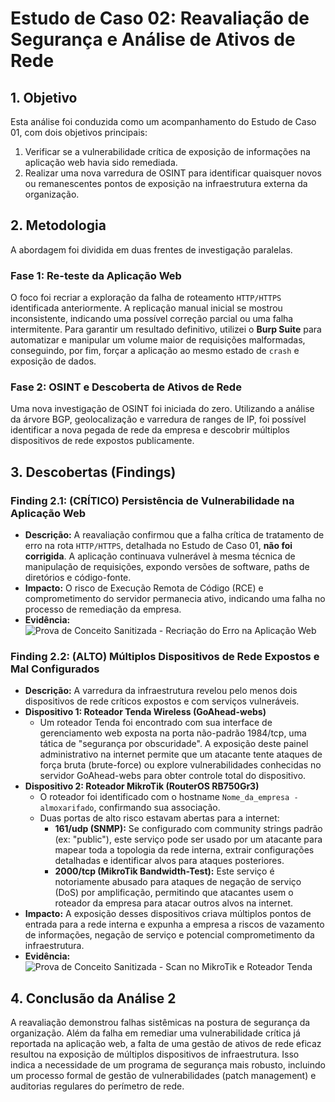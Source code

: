 # Estudo de Caso 02: Reavaliação de Segurança e Análise de Ativos de Rede

## 1. Objetivo

Esta análise foi conduzida como um acompanhamento do Estudo de Caso 01, com dois objetivos principais:
1.  Verificar se a vulnerabilidade crítica de exposição de informações na aplicação web havia sido remediada.
2.  Realizar uma nova varredura de OSINT para identificar quaisquer novos ou remanescentes pontos de exposição na infraestrutura externa da organização.

## 2. Metodologia

A abordagem foi dividida em duas frentes de investigação paralelas.

### Fase 1: Re-teste da Aplicação Web
O foco foi recriar a exploração da falha de roteamento `HTTP/HTTPS` identificada anteriormente. A replicação manual inicial se mostrou inconsistente, indicando uma possível correção parcial ou uma falha intermitente. Para garantir um resultado definitivo, utilizei o **Burp Suite** para automatizar e manipular um volume maior de requisições malformadas, conseguindo, por fim, forçar a aplicação ao mesmo estado de `crash` e exposição de dados.

### Fase 2: OSINT e Descoberta de Ativos de Rede
Uma nova investigação de OSINT foi iniciada do zero. Utilizando a análise da árvore BGP, geolocalização e varredura de ranges de IP, foi possível identificar a nova pegada de rede da empresa e descobrir múltiplos dispositivos de rede expostos publicamente.

## 3. Descobertas (Findings)

### Finding 2.1: (CRÍTICO) Persistência de Vulnerabilidade na Aplicação Web
* **Descrição:** A reavaliação confirmou que a falha crítica de tratamento de erro na rota `HTTP/HTTPS`, detalhada no Estudo de Caso 01, **não foi corrigida**. A aplicação continuava vulnerável à mesma técnica de manipulação de requisições, expondo versões de software, paths de diretórios e código-fonte.
* **Impacto:** O risco de Execução Remota de Código (RCE) e comprometimento do servidor permanecia ativo, indicando uma falha no processo de remediação da empresa.
* **Evidência:**
    ![Prova de Conceito Sanitizada - Recriação do Erro na Aplicação Web](./evidence/webapp-vulneravel.png)

### Finding 2.2: (ALTO) Múltiplos Dispositivos de Rede Expostos e Mal Configurados
* **Descrição:** A varredura da infraestrutura revelou pelo menos dois dispositivos de rede críticos expostos e com serviços vulneráveis.
* **Dispositivo 1: Roteador Tenda Wireless (GoAhead-webs)**
    * Um roteador Tenda foi encontrado com sua interface de gerenciamento web exposta na porta não-padrão 1984/tcp, uma tática de "segurança por obscuridade". A exposição deste painel administrativo na internet permite que um atacante tente ataques de força bruta (brute-force) ou explore vulnerabilidades conhecidas no servidor GoAhead-webs para obter controle total do dispositivo.
* **Dispositivo 2: Roteador MikroTik (RouterOS RB750Gr3)**
    * O roteador foi identificado com o hostname `Nome_da_empresa - almoxarifado`, confirmando sua associação.
    * Duas portas de alto risco estavam abertas para a internet:
        * **161/udp (SNMP):** Se configurado com community strings padrão (ex: "public"), este serviço pode ser usado por um atacante para mapear toda a topologia da rede interna, extrair configurações detalhadas e identificar alvos para ataques posteriores.
        * **2000/tcp (MikroTik Bandwidth-Test):** Este serviço é notoriamente abusado para ataques de negação de serviço (DoS) por amplificação, permitindo que atacantes usem o roteador da empresa para atacar outros alvos na internet.
* **Impacto:** A exposição desses dispositivos criava múltiplos pontos de entrada para a rede interna e expunha a empresa a riscos de vazamento de informações, negação de serviço e potencial comprometimento da infraestrutura.
* **Evidência:**
    ![Prova de Conceito Sanitizada - Scan no MikroTik e Roteador Tenda](./evidence/Mikrotik-vulneravel.png)


## 4. Conclusão da Análise 2

A reavaliação demonstrou falhas sistêmicas na postura de segurança da organização. Além da falha em remediar uma vulnerabilidade crítica já reportada na aplicação web, a falta de uma gestão de ativos de rede eficaz resultou na exposição de múltiplos dispositivos de infraestrutura. Isso indica a necessidade de um programa de segurança mais robusto, incluindo um processo formal de gestão de vulnerabilidades (patch management) e auditorias regulares do perímetro de rede.
